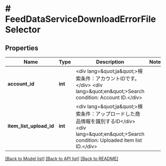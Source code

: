 # # FeedDataServiceDownloadErrorFileSelector

## Properties

Name | Type | Description | Notes
------------ | ------------- | ------------- | -------------
**account_id** | **int** | &lt;div lang&#x3D;\&quot;ja\&quot;&gt;検索条件：アカウントIDです。&lt;/div&gt; &lt;div lang&#x3D;\&quot;en\&quot;&gt;Search condition: Account ID.&lt;/div&gt; |
**item_list_upload_id** | **int** | &lt;div lang&#x3D;\&quot;ja\&quot;&gt;検索条件：アップロードした商品情報を識別するID&lt;/div&gt; &lt;div lang&#x3D;\&quot;en\&quot;&gt;Search condition: Uploaded item list ID.&lt;/div&gt; |

[[Back to Model list]](../../README.md#models) [[Back to API list]](../../README.md#endpoints) [[Back to README]](../../README.md)
